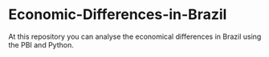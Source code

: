 # Economic-Differences-in-Brazil
At this repository you can analyse the economical differences in Brazil using the PBI and Python. 
